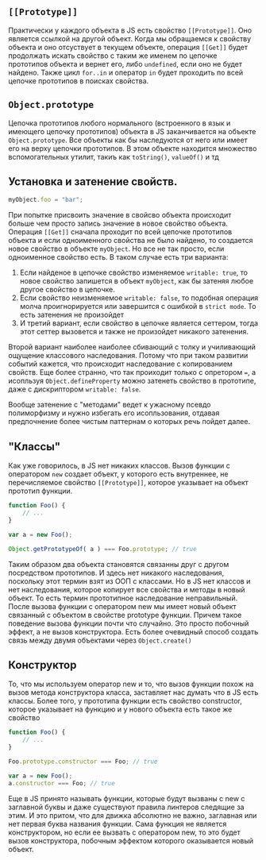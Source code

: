 ## `[[Prototype]]`
Практически у каждого объекта в JS есть свойство `[[Prototype]]`. Оно является ссылкой на другой объект. Когда мы обращаемся к свойству объекта и оно отсуствует в текущем объекте, операция `[[Get]]` будет продолжать искать свойство с таким же именем по цепочке прототипов объекта и вернет его, либо `undefined`, если оно не будет найдено. Также цикл `for..in` и оператор `in` будет проходить по всей цепочке прототипов в поисках свойства. 

## `Object.prototype`
Цепочка прототипов любого нормального (встроенного в язык и имеющего цепочку прототипов) объекта в JS заканчивается на объекте `Object.prototype`. Все объекты как бы наследуются от него или имеет его на верху цепочки прототипов. В этом объекте находится множество вспомогательных утилит, такиъ как `toString()`, `valueOf()` и тд

## Установка и затенение свойств.

```js 
myObject.foo = "bar";
```

При попытке присвоить значение в свойсво объекта происходит больше чем просто запись значение в новое свойство объекта. Операция `[[Get]]` сначала проходит по всей цепочке прототипов объекта и если одноименного свойства не было найдено, то создается новое свойство в объекте `myObject`. 
Но все не так просто, если одноименное свойство есть. В таком случае есть три варианта:
1. Если найденое в цепочке свойство изменяемое `writable: true`, то новое свойство запишется в объект `myObject`, как бы затеняя любое другое свойство в цепочке.
2. Если свойство неизменяемое `writable: false`, то подобная операция молча проигнорируется или завершится с ошибкой в `strict mode`. То есть затенения не произойдет
3. И третий вариант, если свойство в цепочке является сеттером, тогда этот сеттер вызовется и также не произойдет никакого затенения.

Второй вариант наиболее наиболее сбивающий с толку и училивающий ощущение классового наследования. Потому что при таком развитии событий кажется, что происходит наследование с копированием свойств. Еще более странно, что так проиходит только с опретором `=`, а исопльзуя `Object.defineProperty` можно затенеть свойство в прототипе, даже с дискриптором `writable: false`.

Вообще затенение с "методами" ведет к ужасному псевдо полиморфизму и нужно избегать его исопльзования, отдавая предпочнение более чистым паттернам о которых речь пойдет далее.

## "Классы"
Как уже говорилось, в JS нет никаких классов. Вызов функции с оператором `new` создает объект, у которого есть внутреннее, не перечисляемое свойство `[[Prototype]]`, которое указывает на объект прототип функции.
```js
function Foo() {
	// ...
}

var a = new Foo();

Object.getPrototypeOf( a ) === Foo.prototype; // true
```

Таким образом два объекта становятся связанны друг с другом посредством прототипов. И здесь нет никакого наследования, поскольку этот термин взят из ООП с классами. Но в JS нет классов и нет наследования, которое копирует все свойства и методы в новый объект. 
То есть термин прототипное наследование неправильный. После вызова функции с оператором new мы имеет новый объект связанный с объектом в свойстве prototype функции.
Причем такое поведение вызова функции почти что случайно. Это просто побочный эффект, а не вызов конструктора. Есть более очевидный способ создать связь между двумя объектами через `Object.create()`

## Конструктор

То, что мы используем оператор new и то, что вызов функции похож на вызов метода конструктора класса, заставляет нас думать что в JS есть классы. Более того, у прототипа функции есть свойство constructor, которое указывает на функцию и у нового объекта есть такое же свойство
```js
function Foo() {
	// ...
}

Foo.prototype.constructor === Foo; // true

var a = new Foo();
a.constructor === Foo; // true
```

Еще в JS принято называть функции, которые будут вызваны с new с заглавной буквы и даже существуют правила линтеров следящие за этим. И это притом, что для движка абсолютно не важно, заглавная или нет первая буква названия функции. 
Сама функция не является конструктором, но если ее вызвать с оператором new, то это будет вызов конструктора, побочным эффектом которого оказывается новый объект.



